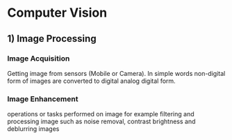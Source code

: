 # Computer Vision 

## 1) Image Processing 

### Image Acquisition

Getting image from sensors (Mobile or Camera). In simple words non-digital form of images are converted to digital analog digital form.

### Image Enhancement
 operations or tasks performed on image for example filtering and processing image such as noise removal, contrast brightness and deblurring images 
  